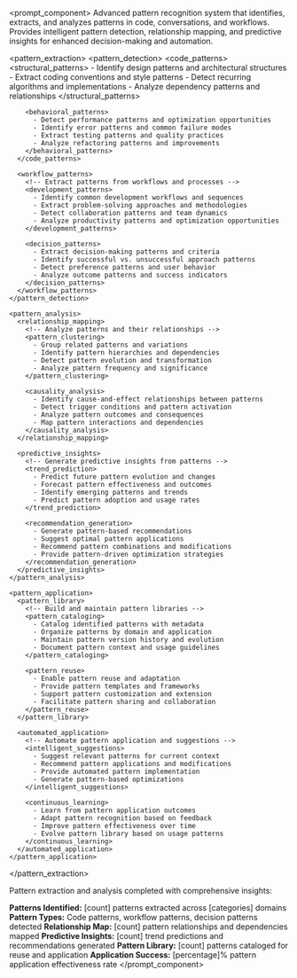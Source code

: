 <prompt_component>
  <step name="Pattern Extraction and Analysis">
    <description>
Advanced pattern recognition system that identifies, extracts, and analyzes patterns in code, conversations, and workflows. Provides intelligent pattern detection, relationship mapping, and predictive insights for enhanced decision-making and automation.
    </description>
  </step>

  <pattern_extraction>
    <pattern_detection>
      <code_patterns>
        <!-- Extract patterns from code and development practices -->
        <structural_patterns>
          - Identify design patterns and architectural structures
          - Extract coding conventions and style patterns
          - Detect recurring algorithms and implementations
          - Analyze dependency patterns and relationships
        </structural_patterns>
        
        <behavioral_patterns>
          - Detect performance patterns and optimization opportunities
          - Identify error patterns and common failure modes
          - Extract testing patterns and quality practices
          - Analyze refactoring patterns and improvements
        </behavioral_patterns>
      </code_patterns>
      
      <workflow_patterns>
        <!-- Extract patterns from workflows and processes -->
        <development_patterns>
          - Identify common development workflows and sequences
          - Extract problem-solving approaches and methodologies
          - Detect collaboration patterns and team dynamics
          - Analyze productivity patterns and optimization opportunities
        </development_patterns>
        
        <decision_patterns>
          - Extract decision-making patterns and criteria
          - Identify successful vs. unsuccessful approach patterns
          - Detect preference patterns and user behavior
          - Analyze outcome patterns and success indicators
        </decision_patterns>
      </workflow_patterns>
    </pattern_detection>
    
    <pattern_analysis>
      <relationship_mapping>
        <!-- Analyze patterns and their relationships -->
        <pattern_clustering>
          - Group related patterns and variations
          - Identify pattern hierarchies and dependencies
          - Detect pattern evolution and transformation
          - Analyze pattern frequency and significance
        </pattern_clustering>
        
        <causality_analysis>
          - Identify cause-and-effect relationships between patterns
          - Detect trigger conditions and pattern activation
          - Analyze pattern outcomes and consequences
          - Map pattern interactions and dependencies
        </causality_analysis>
      </relationship_mapping>
      
      <predictive_insights>
        <!-- Generate predictive insights from patterns -->
        <trend_prediction>
          - Predict future pattern evolution and changes
          - Forecast pattern effectiveness and outcomes
          - Identify emerging patterns and trends
          - Predict pattern adoption and usage rates
        </trend_prediction>
        
        <recommendation_generation>
          - Generate pattern-based recommendations
          - Suggest optimal pattern applications
          - Recommend pattern combinations and modifications
          - Provide pattern-driven optimization strategies
        </recommendation_generation>
      </predictive_insights>
    </pattern_analysis>
    
    <pattern_application>
      <pattern_library>
        <!-- Build and maintain pattern libraries -->
        <pattern_cataloging>
          - Catalog identified patterns with metadata
          - Organize patterns by domain and application
          - Maintain pattern version history and evolution
          - Document pattern context and usage guidelines
        </pattern_cataloging>
        
        <pattern_reuse>
          - Enable pattern reuse and adaptation
          - Provide pattern templates and frameworks
          - Support pattern customization and extension
          - Facilitate pattern sharing and collaboration
        </pattern_reuse>
      </pattern_library>
      
      <automated_application>
        <!-- Automate pattern application and suggestions -->
        <intelligent_suggestions>
          - Suggest relevant patterns for current context
          - Recommend pattern applications and modifications
          - Provide automated pattern implementation
          - Generate pattern-based optimizations
        </intelligent_suggestions>
        
        <continuous_learning>
          - Learn from pattern application outcomes
          - Adapt pattern recognition based on feedback
          - Improve pattern effectiveness over time
          - Evolve pattern library based on usage patterns
        </continuous_learning>
      </automated_application>
    </pattern_application>
  </pattern_extraction>

  <o>
Pattern extraction and analysis completed with comprehensive insights:

**Patterns Identified:** [count] patterns extracted across [categories] domains
**Pattern Types:** Code patterns, workflow patterns, decision patterns detected
**Relationship Map:** [count] pattern relationships and dependencies mapped
**Predictive Insights:** [count] trend predictions and recommendations generated
**Pattern Library:** [count] patterns cataloged for reuse and application
**Application Success:** [percentage]% pattern application effectiveness rate
  </o>
</prompt_component> 
